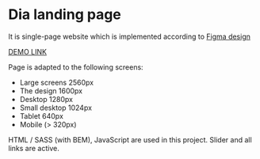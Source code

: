 # Dia landing page
It is single-page website which is implemented according to [Figma design](https://www.figma.com/file/7qwsWggv9BAxMi2VPhBuPr/Air-(formerly-Dia)?node-id=9138%3A35)

[DEMO LINK](https://sergik94.github.io/layout_dia/)

Page is adapted to the following screens:
- Large screens 2560px
- The design 1600px
- Desktop 1280px
- Small desktop 1024px
- Tablet 640px
- Mobile (> 320px)

HTML / SASS (with BEM), JavaScript are used in this project. Slider and all links are active.
